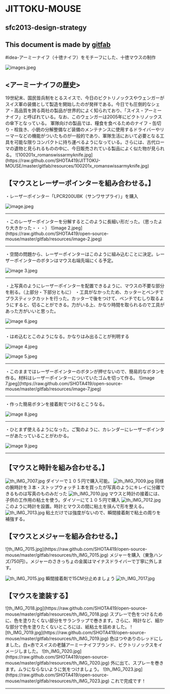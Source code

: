 # JITTOKU-MOUSE
## sfc2013-design-strategy   
This document is made by [gitfab](http://gitfab.org)
---
#idea-アーミーナイフ（十徳ナイフ）をモチーフにした、十徳マウスの制作



![images.jpeg](https://raw.github.com/SHOTA419/open-source-mouse/master/gitfab/resources/images.jpeg)

<H2><アーミーナイフの歴史></H2>
19世紀末、国民皆兵制をとるスイスで、今日のビクトリノックスやウェンガーがスイス軍の装備として製造を開始したのが発祥である。今日でも圧倒的なシェア・高品質を誇る両社の製品が世界的によく知られており、「スイス・アーミーナイフ」と呼ばれている。なお、このウェンガーは2005年にビクトリノックスの傘下となっている。
軍隊向けの製品では、糧食を食べるためのナイフ・缶切り・栓抜き、小銃の分解整備など装備のメンテナンスに使用するドライバーやリーマーなどの機能がついたものが一般的であり、軍隊生活において必要となる工具を可能な限りコンパクトに持ち運べるようになっている。さらには、古代ローマの遺物と見られるものの中に、今日販売されている製品によく似た物が見られる。
![100201x_romanswissarmyknife.jpg](https://raw.github.com/SHOTA419/JITTOKU-MOUSE/master/gitfab/resources/100201x_romanswissarmyknife.jpg)


<h2>【マウスとレーザーポインターを組み合わせる。】</h2>

・レーザーポインター「LPCR200UBK（サンワサプライ）」を購入

![image.jpeg](https://raw.github.com/SHOTA419/open-source-mouse/master/gitfab/resources/image.jpeg)
<hr>
・このレーザーポインターを分解するとこのように長細い形だった。（思ったより大きかった・・・）
![image 2.jpeg](https://raw.github.com/SHOTA419/open-source-mouse/master/gitfab/resources/image-2.jpeg)
<hr>
・空間の問題から、レーザーポインターはこのように組み込むことに決定。レーザーポインターのボタンはマウス右端先端にくる予定。

![image 3.jpeg](https://raw.github.com/SHOTA419/open-source-mouse/master/gitfab/resources/image-3.jpeg)
<hr>

・上写真のようにレーザーポインターを配置できるように、マウスの不要な部分を削る。（上部分・下部分ともに）
・工具がなかったため、カッターとペンチでプラスティックカットを行った。カッターで後をつけて、ペンチでむしり取るようにすると、切ることができる。力がいる上、かなり時間を取られるので工具があった方がいいと思った。


![image 6.jpeg](https://raw.github.com/SHOTA419/open-source-mouse/master/gitfab/resources/image-6.jpeg)
<hr>
・はめ込むとこのようになる。かなりはみ出ることが判明する



![image 4.jpeg](https://raw.github.com/SHOTA419/open-source-mouse/master/gitfab/resources/image-4.jpeg)




![image 5.jpeg](https://raw.github.com/SHOTA419/open-source-mouse/master/gitfab/resources/image-5.jpeg)
<hr>
・このままではレーザーポインターのボタンが押せないので、簡易的なボタンを作る。材料はレーザーポインターについていたゴムを切って作る。
![image 7.jpeg](https://raw.github.com/SHOTA419/open-source-mouse/master/gitfab/resources/image-7.jpeg)


<hr>
・作った簡易ボタンを接着剤でつけるとこうなる。


![image 8.jpeg](https://raw.github.com/SHOTA419/open-source-mouse/master/gitfab/resources/image-8.jpeg)
<hr>
・ひとまず使えるようになった。ご覧のように、カレンダーにレーザーポインターがあたっていることがわかる。

![image 9.jpeg](https://raw.github.com/SHOTA419/open-source-mouse/master/gitfab/resources/image-9.jpeg)


<hr><h2>【マウスと時計を組み合わせる。】</h2>


![th_IMG_7007.jpg](https://raw.github.com/SHOTA419/open-source-mouse/master/gitfab/resources/th_IMG_7007.jpg)
ダイソーで１０５円で購入可能。
![th_IMG_7009.jpg](https://raw.github.com/SHOTA419/open-source-mouse/master/gitfab/resources/th_IMG_7009.jpg)
同様の腕時計を３本・ストップウォッチ１本を買ったが写真のようにキレイに分離できるものは写真のものみだった
![th_IMG_7010.jpg](https://raw.github.com/SHOTA419/open-source-mouse/master/gitfab/resources/th_IMG_7010.jpg)
マウスと時計の接着には、子供の工作用の粘土を使う。ダイソーにて１０５円で購入
![th_IMG_7012.jpg](https://raw.github.com/SHOTA419/open-source-mouse/master/gitfab/resources/th_IMG_7012.jpg)
このように時計を設置。時計とマウスの間に粘土を挟んで形を整える。
![th_IMG_7013.jpg](https://raw.github.com/SHOTA419/open-source-mouse/master/gitfab/resources/th_IMG_7013.jpg)
粘土だけでは強度がないので、瞬間接着剤で粘土の周りを補強する。

<h2>【マウスとメジャーを組み合わせる。】</h2>
![th_IMG_7015.jpg](https://raw.github.com/SHOTA419/open-source-mouse/master/gitfab/resources/th_IMG_7015.jpg)
メジャーを購入（東急ハンズ/750円）。メジャーのさきっちょの金属はマイナスドライバーで丁寧に外します。

![th_IMG_7015.jpg](https://raw.github.com/SHOTA419/open-source-mouse/master/gitfab/resources/th_IMG_7015.jpg)
瞬間接着剤で15CM分止めましょう
![th_IMG_7017.jpg](https://raw.github.com/SHOTA419/open-source-mouse/master/gitfab/resources/th_IMG_7017.jpg)
<h2>【マウスを塗装する】</h2>
![th_IMG_7018.jpg](https://raw.github.com/SHOTA419/open-source-mouse/master/gitfab/resources/th_IMG_7018.jpg)
スプレーで色をつけるために、色を塗りたくない部分をサランラップで巻きます。さらに、時計など、細かな部分で色を塗りたくないところには、紙粘土を詰めました。
![th_IMG_7019.jpg](https://raw.github.com/SHOTA419/open-source-mouse/master/gitfab/resources/th_IMG_7019.jpg)
色はつやありのレッドにしました。白×赤でスイスの老舗アーミーナイフブランド、ビクトリノックスをイメージしました。
![th_IMG_7020.jpg](https://raw.github.com/SHOTA419/open-source-mouse/master/gitfab/resources/th_IMG_7020.jpg)
外に出て、スプレーを巻きます。ムラにならないように気をつけましょう。
![th_IMG_7023.jpg](https://raw.github.com/SHOTA419/open-source-mouse/master/gitfab/resources/th_IMG_7023.jpg)
これで完成です！






---
